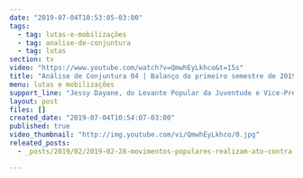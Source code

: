 ```yaml
---
date: "2019-07-04T10:53:05-03:00"
tags:
  - tag: lutas-e-mobilizações
  - tag: analise-de-conjuntura
  - tag: lutas
section: tv
video: "https://www.youtube.com/watch?v=QmwhEyLkhco&t=15s"
title: "Análise de Conjuntura 04 | Balanço do primeiro semestre de 2019 e agenda do próximo período"
menu: lutas e mobilizações
support_line: "Jessy Dayane, do Levante Popular da Juventude e Vice-Presidenta da UNE, faz um balanço do primeiro semestre de 2019"
layout: post
files: []
created_date: "2019-07-04T10:54:07-03:00"
published: true
video_thumbnail: "http://img.youtube.com/vi/QmwhEyLkhco/0.jpg"
releated_posts:
  - _posts/2019/02/2019-02-28-movimentos-populares-realizam-ato-contra-a-privatizacao-do-parque-nacional-pau-brasil-na-bahia.md

---
```

